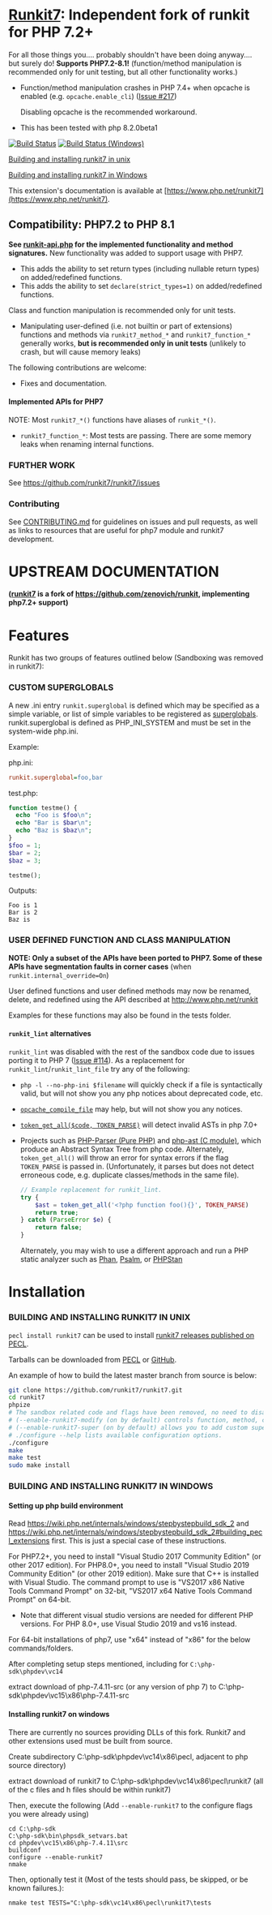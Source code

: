 [Runkit7](https://github.com/runkit7/runkit7): Independent fork of runkit for PHP 7.2+
======================================================================================

For all those things you.... probably shouldn't have been doing anyway.... but surely do!
__Supports PHP7.2-8.1!__ (function/method manipulation is recommended only for unit testing, but all other functionality works.)

- Function/method manipulation crashes in PHP 7.4+ when opcache is enabled (e.g. `opcache.enable_cli`) ([Issue #217](https://github.com/runkit7/runkit7/issues/217))

  Disabling opcache is the recommended workaround.
- This has been tested with php 8.2.0beta1

[![Build Status](https://github.com/runkit7/runkit7/actions/workflows/main.yml/badge.svg?branch=master)](https://github.com/runkit7/runkit7/actions/workflows/main.yml?query=branch%3Amaster)
[![Build Status (Windows)](https://ci.appveyor.com/api/projects/status/3jwsf76ge0yo8v74/branch/master?svg=true)](https://ci.appveyor.com/project/TysonAndre/runkit7/branch/master)

[Building and installing runkit7 in unix](#building-and-installing-runkit7-in-unix)

[Building and installing runkit7 in Windows](#building-and-installing-runkit7-in-windows)

This extension's documentation is available at [https://www.php.net/runkit7](https://www.php.net/runkit7).

Compatibility: PHP7.2 to PHP 8.1
--------------------------------

**See [runkit-api.php](./runkit-api.php) for the implemented functionality and method signatures.** New functionality was added to support usage with PHP7.

- This adds the ability to set return types (including nullable return types) on added/redefined functions.
- This adds the ability to set `declare(strict_types=1)` on added/redefined functions.


Class and function manipulation is recommended only for unit tests.


- Manipulating user-defined (i.e. not builtin or part of extensions) functions and methods via `runkit7_method_*` and `runkit7_function_*` generally works, **but is recommended only in unit tests** (unlikely to crash, but will cause memory leaks)



The following contributions are welcome:

-   Fixes and documentation.





#### Implemented APIs for PHP7

NOTE: Most `runkit7_*()` functions have aliases of `runkit_*()`.

-   `runkit7_function_*`: Most tests are passing. There are some memory leaks when renaming internal functions.



### FURTHER WORK

See https://github.com/runkit7/runkit7/issues


### Contributing

See [CONTRIBUTING.md](./CONTRIBUTING.md) for guidelines on issues and pull requests, as well as links to resources that are useful for php7 module and runkit7 development.

UPSTREAM DOCUMENTATION
======================

**([runkit7](https://pecl.php.net/package/runkit7) is a fork of https://github.com/zenovich/runkit, implementing php7.2+ support)**

Features
========

Runkit has two groups of features outlined below (Sandboxing was removed in runkit7):

### CUSTOM SUPERGLOBALS
A new .ini entry `runkit.superglobal` is defined which may be specified as a simple variable, or list of simple variables to be registered as
[superglobals](https://secure.php.net/manual/en/language.variables.superglobals.php).  runkit.superglobal is defined as PHP_INI_SYSTEM and must be set in the system-wide php.ini.

Example:

php.ini:
```ini
runkit.superglobal=foo,bar
```

test.php:
```php
function testme() {
  echo "Foo is $foo\n";
  echo "Bar is $bar\n";
  echo "Baz is $baz\n";
}
$foo = 1;
$bar = 2;
$baz = 3;

testme();
```

Outputs:
```
Foo is 1
Bar is 2
Baz is
```


### USER DEFINED FUNCTION AND CLASS MANIPULATION

**NOTE: Only a subset of the APIs have been ported to PHP7. Some of these APIs have segmentation faults in corner cases** (when `runkit.internal_override=On`)

User defined functions and user defined methods may now be renamed, delete, and redefined using the API described at http://www.php.net/runkit

Examples for these functions may also be found in the tests folder.

#### `runkit_lint` alternatives

`runkit_lint` was  disabled with the rest of the sandbox code due to issues porting it to PHP 7 ([Issue #114](https://github.com/runkit7/runkit7/issues/114)).
As a replacement for `runkit_lint`/`runkit_lint_file` try any of the following:

- `php -l --no-php-ini $filename` will quickly check if a file is syntactically valid, but will not show you any php notices about deprecated code, etc.
- [`opcache_compile_file`](https://secure.php.net/manual/en/function.opcache-compile-file.php) may help, but will not show you any notices.
- [`token_get_all($code, TOKEN_PARSE)`](http://php.net/token_get_all) will detect invalid ASTs in php 7.0+
- Projects such as [PHP-Parser (Pure PHP)](https://github.com/nikic/PHP-Parser) and [php-ast (C module)](https://github.com/nikic/php-ast), which produce an Abstract Syntax Tree from php code.
  Alternately, `token_get_all()` will throw an error for syntax errors if the flag `TOKEN_PARSE` is passed in.
  (Unfortunately, it parses but does not detect erroneous code, e.g. duplicate classes/methods in the same file).

  ```php
  // Example replacement for runkit_lint.
  try {
      $ast = token_get_all('<?php function foo(){}', TOKEN_PARSE)
      return true;
  } catch (ParseError $e) {
      return false;
  }
  ```

  Alternately, you may wish to use a different approach and run a PHP static analyzer such as [Phan](https://github.com/phan/phan), [Psalm](https://github.com/vimeo/psalm), or [PHPStan](https://github.com/phpstan/phpstan)

Installation
============


### BUILDING AND INSTALLING RUNKIT7 IN UNIX

`pecl install runkit7` can be used to install [runkit7 releases published on PECL](https://pecl.php.net/package/runkit7).

Tarballs can be downloaded from [PECL](https://github.com/runkit7/runkit7/releases) or [GitHub](https://github.com/runkit7/runkit7/releases).

An example of how to build the latest master branch from source is below:

```bash
git clone https://github.com/runkit7/runkit7.git
cd runkit7
phpize
# The sandbox related code and flags have been removed, no need to disable them.
# (--enable-runkit7-modify (on by default) controls function, method, class, manipulation, and will control property manipulation)
# (--enable-runkit7-super (on by default) allows you to add custom superglobals)
# ./configure --help lists available configuration options.
./configure
make
make test
sudo make install
```

### BUILDING AND INSTALLING RUNKIT7 IN WINDOWS

#### Setting up php build environment

Read https://wiki.php.net/internals/windows/stepbystepbuild_sdk_2 and https://wiki.php.net/internals/windows/stepbystepbuild_sdk_2#building_pecl_extensions first. This is just a special case of these instructions.

For PHP7.2+, you need to install "Visual Studio 2017 Community Edition" (or other 2017 edition).
For PHP8.0+, you need to install "Visual Studio 2019 Community Edition" (or other 2019 edition).
Make sure that C++ is installed with Visual Studio.
The command prompt to use is "VS2017 x86 Native Tools Command Prompt" on 32-bit, "VS2017 x64 Native Tools Command Prompt" on 64-bit.

- Note that different visual studio versions are needed for different PHP versions.
  For PHP 8.0+, use Visual Studio 2019 and vs16 instead.

For 64-bit installations of php7, use "x64" instead of "x86" for the below commands/folders.

After completing setup steps mentioned, including for `C:\php-sdk\phpdev\vc14`

extract download of php-7.4.11-src (or any version of php 7) to C:\php-sdk\phpdev\vc15\x86\php-7.4.11-src

#### Installing runkit7 on windows

There are currently no sources providing DLLs of this fork. Runkit7 and other extensions used must be built from source.

Create subdirectory C:\php-sdk\phpdev\vc14\x86\pecl, adjacent to php source directory)

extract download of runkit7 to C:\php-sdk\phpdev\vc14\x86\pecl\runkit7 (all of the c files and h files should be within runkit7)

Then, execute the following (Add `--enable-runkit7` to the configure flags you were already using)

```Batchfile
cd C:\php-sdk
C:\php-sdk\bin\phpsdk_setvars.bat
cd phpdev\vc15\x86\php-7.4.11\src
buildconf
configure --enable-runkit7
nmake
```

Then, optionally test it (Most of the tests should pass, be skipped, or be known failures.):

```Batchfile
nmake test TESTS="C:\php-sdk\vc14\x86\pecl\runkit7\tests
```
